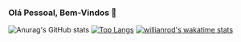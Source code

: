 ### Olá Pessoal, Bem-Vindos 👋

<!--
**enivaldoqueiroz/enivaldoqueiroz** is a ✨ _special_ ✨ repository because its `README.md` (this file) appears on your GitHub profile.

Here are some ideas to get you started:

- 🔭 I’m currently working on ...
- 🌱 I’m currently learning ...
- 👯 I’m looking to collaborate on ...
- 🤔 I’m looking for help with ...
- 💬 Ask me about ...
- 📫 How to reach me: ...
- 😄 Pronouns: ...
- ⚡ Fun fact: ...
-->

![Anurag's GitHub stats](https://github-readme-stats.vercel.app/api?username=enivaldoqueiroz&show_icons=true&theme=dark)
[![Top Langs](https://github-readme-stats.vercel.app/api/top-langs/?username=enivaldoqueiroz&show_icons=true&theme=dark)](https://github.com/enivaldoqueiroz/github-readme-stats)
[![willianrod's wakatime stats](https://github-readme-stats.vercel.app/api/wakatime?username=enivaldoqueiroz)](https://github.com/enivaldoqueiroz/github-readme-stats)

